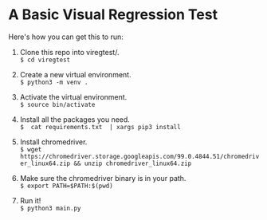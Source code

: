 # A Basic Visual Regression Test

Here's how you can get this to run:

1. Clone this repo into viregtest/.  
`$ cd viregtest`  
  
2. Create a new virtual environment.  
`$ python3 -m venv .`  
  
3. Activate the virtual environment.  
`$ source bin/activate`  
  
4. Install all the packages you need.  
`$  cat requirements.txt  | xargs pip3 install`  
  
5. Install chromedriver.  
`$ wget https://chromedriver.storage.googleapis.com/99.0.4844.51/chromedriver_linux64.zip && unzip chromedriver_linux64.zip`  
  
6. Make sure the chromedriver binary is in your path.  
`$ export PATH=$PATH:$(pwd)`  
  
7. Run it!  
`$ python3 main.py`  

